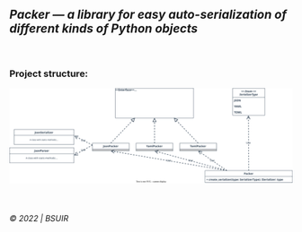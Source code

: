 ## ___Packer__ — a library for easy auto-serialization of different kinds of Python objects_  

&nbsp;    
### Project structure:  
![](scheme.svg)


&nbsp;  
###### © 2022 | BSUIR
